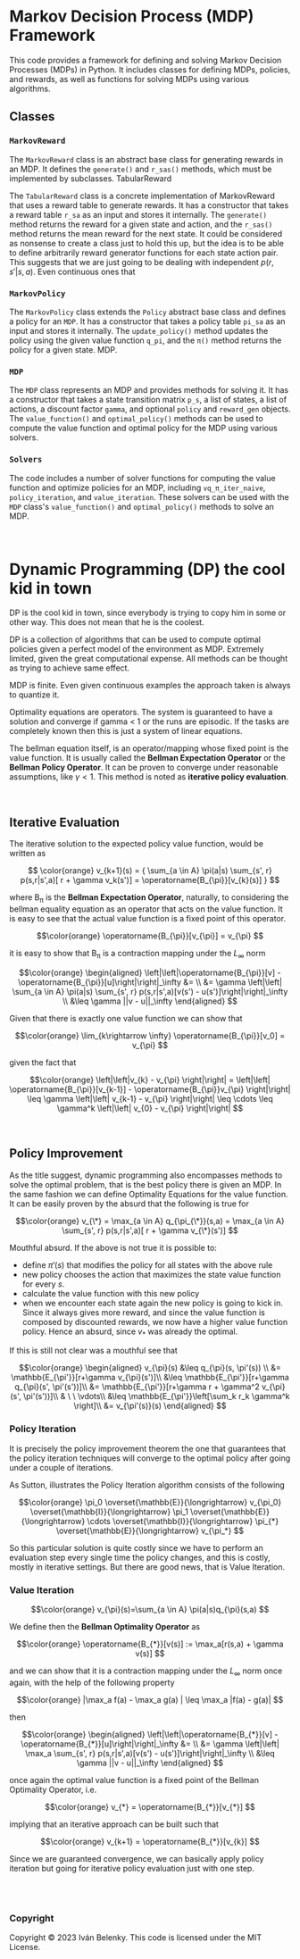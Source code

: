 # Markov Decision Process (MDP) Framework

This code provides a framework for defining and solving Markov Decision Processes (MDPs) in Python. It includes classes for defining MDPs, policies, and rewards, as well as functions for solving MDPs using various algorithms.

## Classes 
### `MarkovReward`

The `MarkovReward` class is an abstract base class for generating rewards in an MDP. It defines the `generate()` and `r_sas()` methods, which must be implemented by subclasses.
TabularReward

The `TabularReward` class is a concrete implementation of MarkovReward that uses a reward table to generate rewards. It has a constructor that takes a reward table `r_sa` as an input and stores it internally. The `generate()` method returns the reward for a given state and action, and the `r_sas()` method returns the mean reward for the next state. It could be considered as nonsense to create a class just to hold this up, but the idea is to be able to define arbitrarily reward generator functions for each state action pair. This suggests that we are just going to be dealing with independent $p(r,s'|s,a)$. Even continuous ones that 

### `MarkovPolicy`

The `MarkovPolicy` class extends the `Policy` abstract base class and defines a policy for an `MDP`. It has a constructor that takes a policy table `pi_sa` as an input and stores it internally. The `update_policy()` method updates the policy using the given value function `q_pi`, and the `π()` method returns the policy for a given state.
MDP.

### `MDP`

The `MDP` class represents an MDP and provides methods for solving it. It has a constructor that takes a state transition matrix `p_s`, a list of states, a list of actions, a discount factor `gamma`, and optional `policy` and `reward_gen` objects. The `value_function()` and `optimal_policy()` methods can be used to compute the value function and optimal policy for the MDP using various solvers.

### `Solvers`

The code includes a number of solver functions for computing the value function and optimize policies for an MDP, including `vq_π_iter_naive`, `policy_iteration`, and `value_iteration`. These solvers can be used with the `MDP` class's `value_function()` and `optimal_policy()` methods to solve an MDP.

<br>

# **Dynamic Programming (DP) the cool kid in town**

DP is the cool kid in town, since everybody is trying to copy him in some or other way. This does not mean that he is the coolest.

DP is a collection of algorithms that can be used to compute optimal policies
given a perfect model of the environment as MDP. Extremely limited, given 
the great computational expense. All methods can be thought as trying to 
achieve same effect. 

MDP is finite. Even given continuous examples the approach taken is always
to quantize it. 

Optimality equations are operators. The system is guaranteed to have a 
solution and converge if gamma < 1 or the runs are episodic. If the
tasks are completely known then this is just a system of linear equations.

The bellman equation itself, is an operator/mapping whose fixed point is the value function. It is usually called the **Bellman Expectation Operator** or the **Bellman Policy Operator**. It can be proven to converge under reasonable assumptions, like $\gamma < 1$. This method is noted as **iterative policy evaluation**. 

<br>

## **Iterative Evaluation**

The iterative solution to the expected policy value function, would be written as 

$$ \color{orange}
v_{k+1}(s) = { \sum_{a \in A} \pi(a|s) \sum_{s', r} p(s,r|s',a)[ r + \gamma v_k(s')] = \operatorname{B_{\pi}}[v_{k}(s)]  } 
$$

where $\operatorname{B_{\pi}}$ is the **Bellman Expectation Operator**, naturally, to considering the bellman equality equation as an operator that acts on the value function. It is easy to see that the actual value function is a fixed point of this operator.

$$\color{orange}
\operatorname{B_{\pi}}[v_{\pi}] = v_{\pi}
$$


it is easy to show that $\operatorname{B_{\pi}}$ is a contraction mapping under the $L_\infty$ norm

$$\color{orange}
\begin{aligned}
\left|\left|\operatorname{B_{\pi}}[v] - \operatorname{B_{\pi}}[u]\right|\right|_\infty  &= \\
&= \gamma \left|\left| \sum_{a \in A} \pi(a|s) \sum_{s', r} p(s,r|s',a)[v(s') - u(s')]\right|\right|_\infty \\
&\leq \gamma ||v - u||_\infty
\end{aligned}
$$

Given that there is exactly one value function we can show that 

$$\color{orange}
\lim_{k\rightarrow \infty} \operatorname{B_{\pi}}[v_0] = v_{\pi}
$$

given the fact that 

$$\color{orange}
\left|\left|v_{k} - v_{\pi} \right|\right| = \left|\left| \operatorname{B_{\pi}}[v_{k-1}] - \operatorname{B_{\pi}}v_{\pi} \right|\right| \leq  \gamma \left|\left| v_{k-1} - v_{\pi} \right|\right| \leq \cdots \leq \gamma^k \left|\left| v_{0} - v_{\pi} \right|\right| 
$$

<br>

## **Policy Improvement** 

As the title suggest, dynamic programming also encompasses methods to solve the optimal problem, that is the best policy there is given an MDP. In the same fashion we can define Optimality Equations for the value function. It can be easily proven by the absurd that the following is true for 

$$\color{orange}
v_{\*} = \max_{a \in A} q_{\pi_{\*}}(s,a) = \max_{a \in A} \sum_{s', r} p(s,r|s',a)[ r + \gamma v_{\*}(s')]
$$

Mouthful absurd. If the above is not true it is possible to:
- define $\pi'(s)$ that modifies the policy for all states with the above rule 
- new policy chooses the action that maximizes the state value function for every $s$. 
- calculate the value function with this new policy  
- when we encounter each state again the new policy is going to kick in. Since it always gives more reward, and since the value function is composed by discounted rewards, we now have a higher value function policy. Hence an absurd, since $v_*$ was already the optimal. 
  
If this is still not clear was a mouthful see that 

$$\color{orange}
\begin{aligned}
v_{\pi}(s) &\leq q_{\pi}(s, \pi'(s)) \\
&= \mathbb{E_{\pi'}}[r+\gamma v_{\pi}(s')]\\
&\leq \mathbb{E_{\pi'}}[r+\gamma q_{\pi}(s', \pi'(s'))]\\
&= \mathbb{E_{\pi'}}[r+\gamma r + \gamma^2 v_{\pi}(s', \pi'(s'))]\\
& \ \ \vdots\\
&\leq \mathbb{E_{\pi'}}\left[\sum_k r_k \gamma^k \right]\\
&= v_{\pi'(s)}(s)
\end{aligned}
$$

### **Policy Iteration**

It is precisely the policy improvement theorem the one that guarantees  that the policy iteration techniques will converge to the optimal policy after going under a couple of iterations.

As Sutton, illustrates the Policy Iteration algorithm consists of the following 

$$\color{orange}
\pi_0 \overset{\mathbb{E}}{\longrightarrow} v_{\pi_0} \overset{\mathbb{I}}{\longrightarrow} \pi_1 \overset{\mathbb{E}}{\longrightarrow} \cdots \overset{\mathbb{I}}{\longrightarrow} \pi_{*} \overset{\mathbb{E}}{\longrightarrow} v_{\pi_*}
$$

So this particular solution is quite costly since we have to perform an evaluation step every single time the policy changes, and this is costly, mostly in iterative settings. But there are good news, that is Value Iteration.

### **Value Iteration**

$$\color{orange}
v_{\pi}(s)=\sum_{a \in A} \pi(a|s)q_{\pi}(s,a)
$$

 We define then the **Bellman Optimality Operator** as 

$$\color{orange}
\operatorname{B_{*}}[v(s)] := \max_a[r(s,a) + \gamma v(s)]
$$

and we can show that it is a contraction mapping under the $L_\infty$ norm once again, with the help of the following property

$$\color{orange}
|\max_a f(a) - \max_a g(a) | \leq \max_a |f(a) - g(a)|
$$

then

$$\color{orange}
\begin{aligned}
\left|\left|\operatorname{B_{*}}[v] - \operatorname{B_{*}}[u]\right|\right|_\infty  &= \\
&= \gamma \left|\left| \max_a \sum_{s', r} p(s,r|s',a)[v(s') - u(s')]\right|\right|_\infty \\
&\leq \gamma ||v - u||_\infty
\end{aligned}
$$

once again the optimal value function is a fixed point of the Bellman Optimality Operator, i.e.

$$\color{orange}
v_{*} = \operatorname{B_{*}}[v_{*}]
$$

implying that an iterative approach can be built such that

$$\color{orange}
v_{k+1} = \operatorname{B_{*}}[v_{k}]
$$

Since we are guaranteed convergence, we can basically apply policy iteration but going for iterative policy evaluation just with one step.  

<br>
<br>

### Copyright
Copyright © 2023 Iván Belenky. This code is licensed under the MIT License. 

